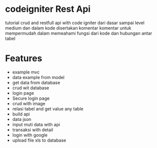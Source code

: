 # codeigniter Rest Api
tutorial crud and restfull api with code igniter dari dasar sampai  level medium
dan dalam kode disertakan komentar komentar untuk mempermudah dalam memeahami 
fungsi dari kode dan hubungan antar tabel

# Features
- example mvc
- data example from model
- get data from database
- crud wit database
- login page
- Secure login page
- crud with image
- relasi tabel and get value any table
- build api
- data json
- input muti data with api
- transaksi with detail 
- login with google
- upload file xls to database
